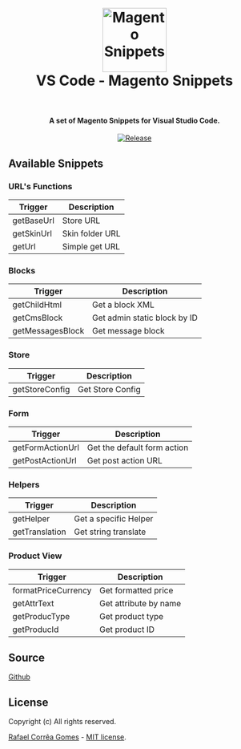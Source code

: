 <h1 align="center">
  <br>
    <img src="https://cdn.rawgit.com/rafaelstz/magento-snippets-visualstudio/master/images/icon.png" alt="Magento Snippets" width="128" height="128">
  <br>
  VS Code - Magento Snippets
  <br>
  <br>
</h1>

<h4 align="center">A set of Magento Snippets for Visual Studio Code.</h4>

<p align="center">  
  <a href="https://github.com/rafaelstz/magento-snippets-visualstudio/releases"><img src="https://img.shields.io/github/release/rafaelstz/magento-snippets-visualstudio.svg" alt="Release"></a>       
</p>

## Available Snippets

### URL's Functions

Trigger | Description
--- | ---
getBaseUrl | Store URL
getSkinUrl | Skin folder URL
getUrl | Simple get URL

### Blocks

Trigger | Description
--- | ---
getChildHtml | Get a block XML
getCmsBlock | Get admin static block by ID
getMessagesBlock | Get message block

### Store

Trigger | Description
--- | ---
getStoreConfig | Get Store Config

### Form

Trigger | Description
--- | ---
getFormActionUrl | Get the default form action
getPostActionUrl | Get post action URL

### Helpers

Trigger | Description
--- | ---
getHelper	| Get a specific Helper
getTranslation | Get string translate

### Product View

Trigger | Description
--- | ---
formatPriceCurrency | Get formatted price
getAttrText | Get attribute by name
getProducType | Get product type
getProducId | Get product ID

## Source

[Github](https://github.com/rafaelstz/magento-snippets-visualstudio)

## License

Copyright (c) All rights reserved.

[Rafael Corrêa Gomes](https://github.com/rafaelstz) - [MIT license](http://opensource.org/licenses/MIT).